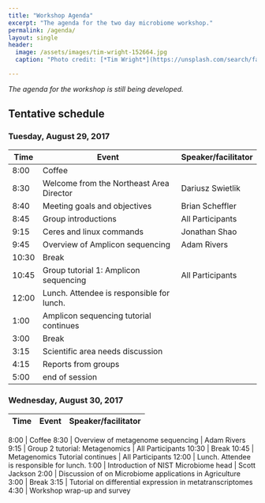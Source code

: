```yaml
---
title: "Workshop Agenda"
excerpt: "The agenda for the two day microbiome workshop."
permalink: /agenda/
layout: single
header:
  image: /assets/images/tim-wright-152664.jpg
  caption: "Photo credit: [*Tim Wright*](https://unsplash.com/search/farm?photo=syQM-YpaEW4)"

---
```


*The agenda for the workshop is still being developed.*

## Tentative schedule

### Tuesday, August 29, 2017

Time | Event | Speaker/facilitator
---- | ----- | -------------------
8:00 | Coffee
8:30 | Welcome from the Northeast Area Director | Dariusz Swietlik
8:40 | Meeting goals and objectives | Brian Scheffler
8:45 | Group introductions | All Participants
9:15 | Ceres and linux commands | Jonathan Shao
9:45 | Overview of Amplicon sequencing | Adam Rivers
10:30 | Break
10:45 | Group tutorial 1: Amplicon sequencing | All Participants
12:00 | Lunch. Attendee is responsible for lunch.
1:00 | Amplicon sequencing tutorial continues
3:00 | Break
3:15 | Scientific area needs discussion
4:15 | Reports from groups
5:00 | end of session

### Wednesday, August 30, 2017

Time | Event | Speaker/facilitator
---- | ----- | -------------------

8:00 | Coffee
8:30 | Overview of metagenome sequencing | Adam Rivers
9:15 | Group 2 tutorial: Metagenomics | All Participants
10:30 | Break
10:45 | Metagenomics Tutorial continues | All Participants
12:00 | Lunch. Attendee is responsible for lunch.
1:00 | Introduction of NIST Microbiome head | Scott Jackson
2:00 | Discussion of on Microbiome applications in Agriculture  
3:00 | Break
3:15 | Tutorial on differential expression in metatranscriptomes
4:30 | Workshop wrap-up and survey
